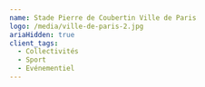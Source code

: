 ```yaml
---
name: Stade Pierre de Coubertin Ville de Paris
logo: /media/ville-de-paris-2.jpg
ariaHidden: true
client_tags:
  - Collectivités
  - Sport
  - Evénementiel
---
```

